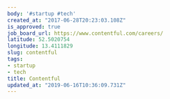 ```yaml
---
body: '#startup #tech'
created_at: "2017-06-28T20:23:03.108Z"
is_approved: true
job_board_url: https://www.contentful.com/careers/
latitude: 52.5020754
longitude: 13.4111829
slug: contentful
tags:
- startup
- tech
title: Contentful
updated_at: "2019-06-16T10:36:09.731Z"
---
```

